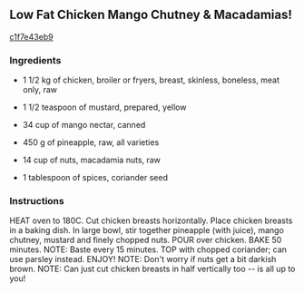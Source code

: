 ## Low Fat Chicken Mango Chutney & Macadamias!

[c1f7e43eb9](http://www.food.com/recipe/low-fat-chicken-mango-chutney-macadamias-240987)

### Ingredients

 - 1 1/2 kg of chicken, broiler or fryers, breast, skinless, boneless, meat only, raw

 - 1 1/2 teaspoon of mustard, prepared, yellow

 - 34 cup of mango nectar, canned

 - 450 g of pineapple, raw, all varieties

 - 14 cup of nuts, macadamia nuts, raw

 - 1 tablespoon of spices, coriander seed

### Instructions

HEAT oven to 180C. Cut chicken breasts horizontally. Place chicken breasts in a baking dish. In large bowl, stir together pineapple (with juice), mango chutney, mustard and finely chopped nuts. POUR over chicken. BAKE 50 minutes. NOTE: Baste every 15 minutes. TOP with chopped coriander; can use parsley instead. ENJOY! NOTE: Don't worry if nuts get a bit darkish brown. NOTE: Can just cut chicken breasts in half vertically too -- is all up to you!